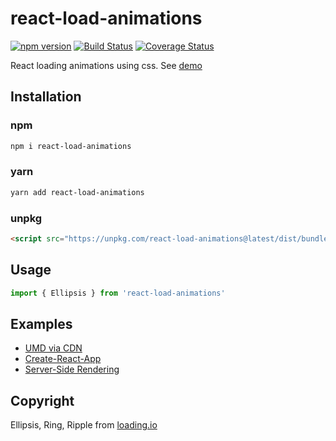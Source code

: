 # react-load-animations

[![npm version](https://badge.fury.io/js/react-load-animations.svg)](https://badge.fury.io/js/react-load-animations)
[![Build Status](https://travis-ci.org/Alexanderdunlop/react-load-animations.svg?branch=master)](https://travis-ci.org/Alexanderdunlop/react-load-animations)
[![Coverage Status](https://coveralls.io/repos/github/Alexanderdunlop/react-load-animations/badge.svg?branch=master)](https://coveralls.io/github/Alexanderdunlop/react-load-animations?branch=master)

React loading animations using css. See [demo](https://alexanderdunlop.github.io/react-load-animations/)

## Installation

### npm

```sh
npm i react-load-animations
```

### yarn

```sh
yarn add react-load-animations
```

### unpkg

```html
<script src="https://unpkg.com/react-load-animations@latest/dist/bundle.umd.js"></script>
```

## Usage

```js
import { Ellipsis } from 'react-load-animations'
```

## Examples

- [UMD via CDN](./examples/cdn)
- [Create-React-App](./examples/cra)
- [Server-Side Rendering](./examples/ssr)

## Copyright

Ellipsis, Ring, Ripple from [loading.io](https://loading.io)
